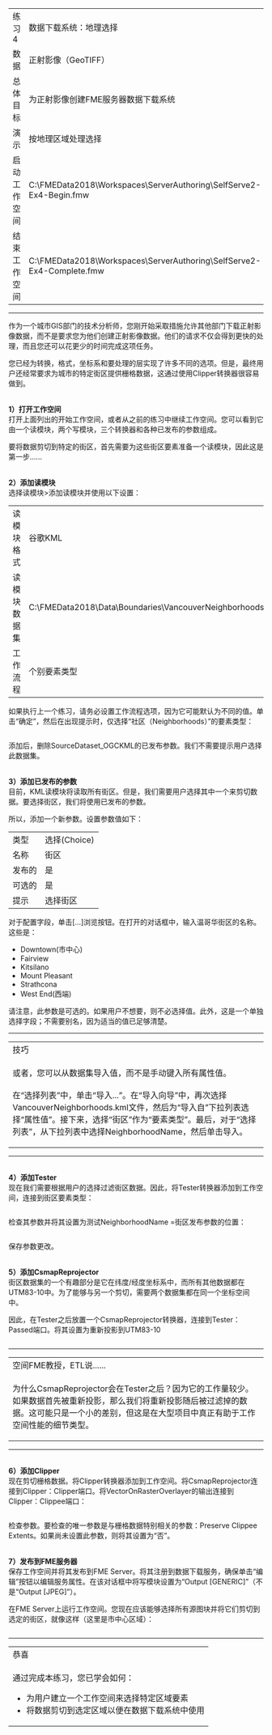   <div id="readme" class="readme blob instapaper_body">
    <article class="markdown-body entry-content" itemprop="text">
<table>
<tbody><tr>
<td width="25%">
<i></i><font style="vertical-align: inherit;"><font style="vertical-align: inherit;">
练习4
</font></font></td>
<td><font style="vertical-align: inherit;"><font style="vertical-align: inherit;">
数据下载系统：地理选择
</font></font></td>
</tr>
<tr>
<td><font style="vertical-align: inherit;"><font style="vertical-align: inherit;">数据</font></font></td>
<td><font style="vertical-align: inherit;"><font style="vertical-align: inherit;">正射影像（GeoTIFF）</font></font></td>
</tr>
<tr>
<td><font style="vertical-align: inherit;"><font style="vertical-align: inherit;">总体目标</font></font></td>
<td><font style="vertical-align: inherit;"><font style="vertical-align: inherit;">为正射影像创建FME服务器数据下载系统</font></font></td>
</tr>
<tr>
<td><font style="vertical-align: inherit;"><font style="vertical-align: inherit;">演示</font></font></td>
<td><font style="vertical-align: inherit;"><font style="vertical-align: inherit;">按地理区域处理选择</font></font></td>
</tr>
<tr>
<td><font style="vertical-align: inherit;"><font style="vertical-align: inherit;">启动工作空间</font></font></td>
<td><font style="vertical-align: inherit;"><font style="vertical-align: inherit;">C:\FMEData2018\Workspaces\ServerAuthoring\SelfServe2-Ex4-Begin.fmw
</font></font></td>
</tr>
<tr>
<td><font style="vertical-align: inherit;"><font style="vertical-align: inherit;">结束工作空间</font></font></td>
<td><font style="vertical-align: inherit;"><font style="vertical-align: inherit;">C:\FMEData2018\Workspaces\ServerAuthoring\SelfServe2-Ex4-Complete.fmw
</font></font></td>
</tr>
</tbody></table>
<hr>
<p><font style="vertical-align: inherit;"><font style="vertical-align: inherit;">作为一个城市GIS部门的技术分析师，您刚开始采取措施允许其他部门下载正射影像数据，而不是要求您为他们创建正射影像数据。</font><font style="vertical-align: inherit;">他们的请求不仅会得到更快的处理，而且您还可以花更少的时间完成这项任务。</font></font></p>
<p><font style="vertical-align: inherit;"><font style="vertical-align: inherit;">您已经为转换，格式，坐标系和要处理的层实现了许多不同的选项。</font><font style="vertical-align: inherit;">但是，最终用户还经常要求为城市的特定街区提供栅格数据，这通过使用Clipper转换器很容易做到。</font></font></p>
<p><br><strong><font style="vertical-align: inherit;"><font style="vertical-align: inherit;">1）打开工作空间</font></font></strong>
<br><font style="vertical-align: inherit;"><font style="vertical-align: inherit;">打开上面列出的开始工作空间，或者从之前的练习中继续工作空间。</font><font style="vertical-align: inherit;">您可以看到它由一个读模块，两个写模块，三个转换器和各种已发布的参数组成。</font></font></p>
<p><font style="vertical-align: inherit;"><font style="vertical-align: inherit;">要将数据剪切到特定的街区，首先需要为这些街区要素准备一个读模块，因此这是第一步......</font></font></p>
<p><br><strong><font style="vertical-align: inherit;"><font style="vertical-align: inherit;">2）添加读模块</font></font></strong>
<br><font style="vertical-align: inherit;"><font style="vertical-align: inherit;">选择读模块&gt;添加读模块并使用以下设置：</font></font></p>
<table>
<tbody><tr>
<td><font style="vertical-align: inherit;"><font style="vertical-align: inherit;">读模块格式</font></font></td>
<td><font style="vertical-align: inherit;"><font style="vertical-align: inherit;">谷歌KML</font></font></td>
</tr>
<tr>
<td><font style="vertical-align: inherit;"><font style="vertical-align: inherit;">读模块数据集</font></font></td>
<td><font style="vertical-align: inherit;"><font style="vertical-align: inherit;">C:\FMEData2018\Data\Boundaries\VancouverNeighborhoods.kml
</font></font></td>
</tr>
<tr>
<td><font style="vertical-align: inherit;"><font style="vertical-align: inherit;">工作流程</font></font></td>
<td><font style="vertical-align: inherit;"><font style="vertical-align: inherit;">个别要素类型</font></font></td>
</tr>
</tbody></table>
<p><font style="vertical-align: inherit;"><font style="vertical-align: inherit;">如果执行上一个练习，请务必设置工作流程选项，因为它可能默认为不同的值。</font><font style="vertical-align: inherit;">单击“确定”，然后在出现提示时，仅选择“社区（Neighborhoods）”的要素类型：</font></font></p>
<p><a target="_blank" rel="noopener noreferrer" href="./Images/Img5.225.Ex4.NeighborhoodFT.png"><img src="./Images/Img5.225.Ex4.NeighborhoodFT.png" alt="" style="max-width:100%;"></a></p>
<p><font style="vertical-align: inherit;"><font style="vertical-align: inherit;">添加后，删除SourceDataset_OGCKML的已发布参数。</font><font style="vertical-align: inherit;">我们不需要提示用户选择此数据集。</font></font></p>
<p><br><strong><font style="vertical-align: inherit;"><font style="vertical-align: inherit;">3）添加已发布的参数</font></font></strong>
<br><font style="vertical-align: inherit;"><font style="vertical-align: inherit;">目前，KML读模块将读取所有街区。</font><font style="vertical-align: inherit;">但是，我们需要用户选择其中一个来剪切数据。</font><font style="vertical-align: inherit;">要选择街区，我们将使用已发布的参数。</font></font></p>
<p><font style="vertical-align: inherit;"><font style="vertical-align: inherit;">所以，添加一个新参数。</font><font style="vertical-align: inherit;">设置参数值如下：</font></font></p>
<table>
<tbody><tr><td><font style="vertical-align: inherit;"><font style="vertical-align: inherit;">类型</font></font></td><td><font style="vertical-align: inherit;"><font style="vertical-align: inherit;">选择(Choice)</font></font></td></tr>
<tr><td><font style="vertical-align: inherit;"><font style="vertical-align: inherit;">名称</font></font></td><td><font style="vertical-align: inherit;"><font style="vertical-align: inherit;">街区</font></font></td></tr>
<tr><td><font style="vertical-align: inherit;"><font style="vertical-align: inherit;">发布的</font></font></td><td><font style="vertical-align: inherit;"><font style="vertical-align: inherit;">是</font></font></td></tr>
<tr><td><font style="vertical-align: inherit;"><font style="vertical-align: inherit;">可选的</font></font></td><td><font style="vertical-align: inherit;"><font style="vertical-align: inherit;">是</font></font></td></tr>
<tr><td><font style="vertical-align: inherit;"><font style="vertical-align: inherit;">提示</font></font></td><td><font style="vertical-align: inherit;"><font style="vertical-align: inherit;">选择街区</font></font></td></tr>
</tbody></table>
<p><font style="vertical-align: inherit;"><font style="vertical-align: inherit;">对于配置字段，单击[...]浏览按钮。</font><font style="vertical-align: inherit;">在打开的对话框中，输入温哥华街区的名称。</font><font style="vertical-align: inherit;">这些是：</font></font></p>
<ul>
<li><font style="vertical-align: inherit;"><font style="vertical-align: inherit;">Downtown(市中心)</font></font></li>
<li><font style="vertical-align: inherit;"><font style="vertical-align: inherit;">Fairview</font></font></li>
<li><font style="vertical-align: inherit;"><font style="vertical-align: inherit;">Kitsilano</font></font></li>
<li><font style="vertical-align: inherit;"><font style="vertical-align: inherit;">Mount Pleasant</font></font></li>
<li><font style="vertical-align: inherit;"><font style="vertical-align: inherit;">Strathcona</font></font></li>
<li><font style="vertical-align: inherit;"><font style="vertical-align: inherit;">West End(西端)</font></font></li>
</ul>
<p><font style="vertical-align: inherit;"><font style="vertical-align: inherit;">请注意，此参数是可选的。</font><font style="vertical-align: inherit;">如果用户不想要，则不必选择值。</font><font style="vertical-align: inherit;">此外，这是一个单独选择字段；不需要别名，因为适当的值已足够清楚。</font></p>
<hr>

<table>
<tbody><tr>
<td>
<i></i><font style="vertical-align: inherit;"><font style="vertical-align: inherit;">
技巧
</font></font></td>
</tr>
<tr>
<td><font style="vertical-align: inherit;"><font style="vertical-align: inherit;">

或者，您可以从数据集导入值，而不是手动键入所有属性值。
</font></font><br><br><font style="vertical-align: inherit;"><font style="vertical-align: inherit;">在“选择列表”中，单击“导入...”。在“导入向导”中，再次选择VancouverNeighborhoods.kml文件，然后为“导入自”下拉列表选择“属性值”。</font><font style="vertical-align: inherit;">接下来，选择“街区”作为“要素类型”。</font><font style="vertical-align: inherit;">最后，对于“选择列表”，从下拉列表中选择NeighborhoodName，然后单击导入。

</font></font></td>
</tr>
</tbody></table>
<hr>
<p><br><strong><font style="vertical-align: inherit;"><font style="vertical-align: inherit;">4）添加Tester</font></font></strong>
<br><font style="vertical-align: inherit;"><font style="vertical-align: inherit;">现在我们需要根据用户的选择过滤街区数据。</font><font style="vertical-align: inherit;">因此，将Tester转换器添加到工作空间，连接到街区要素类型：</font></font></p>
<p><a target="_blank" rel="noopener noreferrer" href="./Images/Img5.226.Ex4.TesterTransformer.png"><img src="./Images/Img5.226.Ex4.TesterTransformer.png" alt="" style="max-width:100%;"></a></p>
<p><font style="vertical-align: inherit;"><font style="vertical-align: inherit;">检查其参数并将其设置为测试NeighborhoodName =街区发布参数的位置：</font></font></p>
<p><a target="_blank" rel="noopener noreferrer" href="./Images/Img5.227.Ex4.TesterTransformerDialog.png"><img src="./Images/Img5.227.Ex4.TesterTransformerDialog.png" alt="" style="max-width:100%;"></a></p>
<p><font style="vertical-align: inherit;"><font style="vertical-align: inherit;">保存参数更改。</font></font></p>
<p><br><strong><font style="vertical-align: inherit;"><font style="vertical-align: inherit;">5）添加CsmapReprojector</font></font></strong>
<br><font style="vertical-align: inherit;"><font style="vertical-align: inherit;">街区数据集的一个有趣部分是它在纬度/经度坐标系中，而所有其他数据都在UTM83-10中。</font><font style="vertical-align: inherit;">为了能够与另一个剪切，需要两个数据集都在同一个坐标空间中。</font></font></p>
<p><font style="vertical-align: inherit;"><font style="vertical-align: inherit;">因此，在Tester之后放置一个CsmapReprojector转换器，连接到Tester：Passed端口。</font><font style="vertical-align: inherit;">将其设置为重新投影到UTM83-10</font></font></p>
<p><a target="_blank" rel="noopener noreferrer" href="./Images/Img5.228.Ex4.CSMapReprojector.png"><img src="./Images/Img5.228.Ex4.CSMapReprojector.png" alt="" style="max-width:100%;"></a></p>
<hr>

<table>
<tbody><tr>
<td>
<i></i><font style="vertical-align: inherit;"><font style="vertical-align: inherit;">
空间FME教授，ETL说......
</font></font></td>
</tr>
<tr>
<td><font style="vertical-align: inherit;"><font style="vertical-align: inherit;">

为什么CsmapReprojector会在Tester之后？</font><font style="vertical-align: inherit;">因为它的工作量较少。</font><font style="vertical-align: inherit;">如果数据首先被重新投影，那么我们将重新投影随后被过滤掉的数据。</font><font style="vertical-align: inherit;">这可能只是一个小的差别，但这是在大型项目中真正有助于工作空间性能的细节类型。

</font></font></td>
</tr>
</tbody></table>
<hr>
<p><br><strong><font style="vertical-align: inherit;"><font style="vertical-align: inherit;">6）添加Clipper</font></font></strong>
<br><font style="vertical-align: inherit;"><font style="vertical-align: inherit;">现在剪切栅格数据。</font><font style="vertical-align: inherit;">将Clipper转换器添加到工作空间。</font><font style="vertical-align: inherit;">将CsmapReprojector连接到Clipper：Clipper端口。</font><font style="vertical-align: inherit;">将VectorOnRasterOverlayer的输出连接到Clipper：Clippee端口：</font></font></p>
<p><a target="_blank" rel="noopener noreferrer" href="./Images/Img5.229.Ex4.Clipper.png"><img src="./Images/Img5.229.Ex4.Clipper.png" alt="" style="max-width:100%;"></a></p>
<p><font style="vertical-align: inherit;"><font style="vertical-align: inherit;">检查参数。</font><font style="vertical-align: inherit;">要检查的唯一参数是与栅格数据特别相关的参数：Preserve Clippee Extents。</font><font style="vertical-align: inherit;">如果尚未设置此参数，则将其设置为“否”。</font></font></p>
<p><br><strong><font style="vertical-align: inherit;"><font style="vertical-align: inherit;">7）发布到FME服务器</font></font></strong>
<br><font style="vertical-align: inherit;"><font style="vertical-align: inherit;">保存工作空间并将其发布到FME Server。</font><font style="vertical-align: inherit;">将其注册到数据下载服务，确保单击“编辑”按钮以编辑服务属性。</font><font style="vertical-align: inherit;">在该对话框中将写模块设置为“Output [GENERIC]”（不是“Output [JPEG]”）。</font></font></p>
<p><font style="vertical-align: inherit;"><font style="vertical-align: inherit;">在FME Server上运行工作空间。</font><font style="vertical-align: inherit;">您现在应该能够选择所有源图块并将它们剪切到选定的街区，就像这样（这里是市中心区域）：</font></font></p>
<p><a target="_blank" rel="noopener noreferrer" href="./Images/Img5.230.Ex4.OutputResults.png"><img src="./Images/Img5.230.Ex4.OutputResults.png" alt="" style="max-width:100%;"></a></p>
<hr>

<table>
<tbody><tr>
<td>
<i></i><font style="vertical-align: inherit;"><font style="vertical-align: inherit;">
恭喜
</font></font></td>
</tr>
<tr>
<td><font style="vertical-align: inherit;"><font style="vertical-align: inherit;">

通过完成本练习，您已学会如何：
</font></font><br>
<ul><li><font style="vertical-align: inherit;"><font style="vertical-align: inherit;">为用户建立一个工作空间来选择特定区域要素</font></font></li>
<li><font style="vertical-align: inherit;"><font style="vertical-align: inherit;">将数据剪切到选定区域以便在数据下载系统中使用</font></font></li></ul>

</td>
</tr>
</tbody></table>
</article>
  </div>
